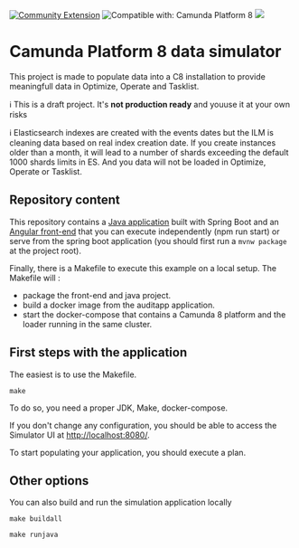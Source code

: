 [![Community Extension](https://img.shields.io/badge/Community%20Extension-An%20open%20source%20community%20maintained%20project-FF4700)](https://github.com/camunda-community-hub/community)
![Compatible with: Camunda Platform 8](https://img.shields.io/badge/Compatible%20with-Camunda%20Platform%208-0072Ce)
[![](https://img.shields.io/badge/Lifecycle-Incubating-blue)](https://github.com/Camunda-Community-Hub/community/blob/main/extension-lifecycle.md#incubating-)


# Camunda Platform 8 data simulator

This project is made to populate data into a C8 installation to provide meaningfull data in Optimize, Operate and Tasklist.

:information_source: This is a draft project. It's **not production ready** and youuse it at your own risks

:information_source: Elasticsearch indexes are created with the events dates but the ILM is cleaning data based on real index creation date. If you create instances older than a month, it will lead to a number of shards exceeding the default 1000 shards limits in ES. And you data will not be loaded in Optimize, Operate or Tasklist.

## Repository content

This repository contains a [Java application](src/main/java) built with Spring Boot and an [Angular front-end](src/main/front/) that you can execute independently (npm run start) or serve from the spring boot application (you should first run a `mvnw package` at the project root).

Finally, there is a Makefile to execute this example on a local setup. The Makefile will :
- package the front-end and java project. 
- build a docker image from the auditapp application.
- start the docker-compose that contains a Camunda 8 platform and the loader running in the same cluster.

## First steps with the application

The easiest is to use the Makefile.
```
make
```

To do so, you need a proper JDK, Make, docker-compose.

If you don't change any configuration, you should be able to access the Simulator UI at [http://localhost:8080/](http://localhost:8080/).

To start populating your application, you should execute a plan.

## Other options
You can also build and run the simulation application locally 
```
make buildall
```

```
make runjava
```